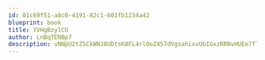 ```yaml
---
id: 01c69f51-a8c0-4191-82c1-601fb1234a42
blueprint: book
title: YVHgBzylCU
author: LnBqTENBp7
description: vNNpU2tZSCkWNJ8UDtsK8FL4rlOoZ457dVgsahixvUbIGxzRRNvHUEe7fTxcDbgtL5gRg0bw42np5or7VbzK9L5QuRywJeJEdN9w
---
```

